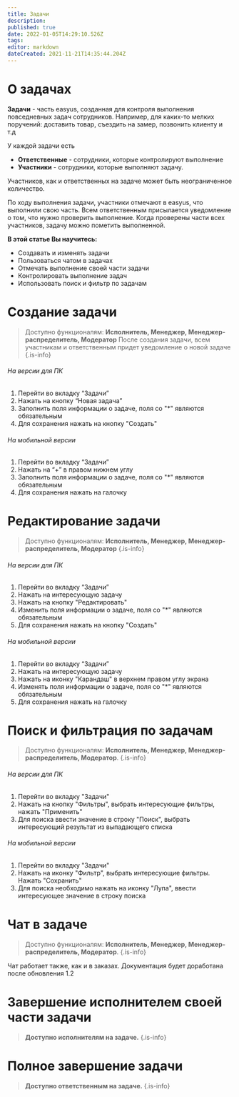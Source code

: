 ```yaml
---
title: Задачи
description: 
published: true
date: 2022-01-05T14:29:10.526Z
tags: 
editor: markdown
dateCreated: 2021-11-21T14:35:44.204Z
---
```


# О задачах
**Задачи** - часть easyus, созданная для контроля выполнения повседневных задач сотрудников. Например, для каких-то мелких поручений: доставить товар, съездить на замер, позвонить клиенту и т.д

У каждой задачи есть
- **Ответственные** - сотрудники, которые контролируют выполнение
- **Участники** - сотрудники, которые выполняют задачу.

Участников, как и ответственных на задаче может быть неограниченное количество.

По ходу выполнения задачи, участники отмечают в easyus, что выполнили свою часть. Всем ответственным присылается уведомление о том, что нужно проверить выполнение. Когда проверены части всех участников, задачу можно пометить выполненной.

**В этой статье Вы научитесь:**

-   Создавать и изменять задачи
-   Пользоваться чатом в задачах
-   Отмечать выполнение своей части задачи
-   Контролировать выполнение задач
-   Использовать поиск и фильтр по задачам

# Создание задачи

> Доступно функционалям: **Исполнитель, Менеджер, Менеджер-распределитель, Модератор**
После создания задачи, всем участникам и ответственным придет уведомление о новой задаче
{.is-info}


###### На версии для ПК

1.  Перейти во вкладку “Задачи”
2.  Нажать на кнопку “Новая задача”
3.  Заполнить поля информации о задаче, поля со "\*" являются обязательным
4.  Для сохранения нажать на кнопку "Создать"


###### На мобильной версии

1.  Перейти во вкладку “Задачи”
2.  Нажать на “+” в правом нижнем углу
3.  Заполнить поля информации о задаче, поля со "\*" являются обязательным
4.  Для сохранения нажать на галочку

# Редактирование задачи

> Доступно функционалям: **Исполнитель, Менеджер, Менеджер-распределитель, Модератор**
{.is-info}


###### На версии для ПК

1.  Перейти во вкладку “Задачи”
2.  Нажать на интересующую задачу
3.  Нажать на кнопку "Редактировать"
4.  Изменить поля информации о задаче, поля со "\*" являются обязательным
5.  Для сохранения нажать на кнопку "Создать"


###### На мобильной версии

1.  Перейти во вкладку “Задачи”
2.  Нажать на интересующую задачу
3. 	Нажать на иконку "Карандаш" в верхнем правом углу экрана
4.  Изменять поля информации о задаче, поля со "\*" являются обязательным
5.  Для сохранения нажать на галочку

# Поиск и фильтрация по задачам
> Доступно функционалям: **Исполнитель, Менеджер, Менеджер-распределитель, Модератор**. 
{.is-info}

###### На версии для ПК

1. Перейти во вкладку "Задачи"
2. Нажать на кнопку "Фильтры", выбрать интересующие фильтры, нажать "Применить"
3. Для поиска ввести значение в строку "Поиск", выбрать интересующий результат из выпадающего списка

###### На мобильной версии

1. Перейти во вкладку "Задачи"
2. Нажать на иконку "Фильтр", выбрать интересующие фильтры. Нажать "Сохранить"
3. Для поиска необходимо нажать на иконку "Лупа", ввести интересующее значение в строку поиска

# Чат в задаче
> Доступно функционалям: **Исполнитель, Менеджер, Менеджер-распределитель, Модератор**. 
{.is-info}

Чат работает также, как и в заказах. Документация будет доработана после обновления 1.2

# Завершение исполнителем своей части задачи
> **Доступно исполнителям на задаче.** 
{.is-info}

# Полное завершение задачи
> **Доступно ответственным на задаче.**
{.is-info}


